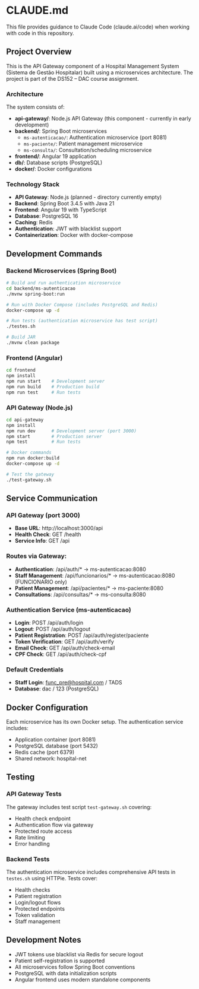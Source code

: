 # CLAUDE.md

This file provides guidance to Claude Code (claude.ai/code) when working with code in this repository.

## Project Overview

This is the API Gateway component of a Hospital Management System (Sistema de Gestão Hospitalar) built using a microservices architecture. The project is part of the DS152 – DAC course assignment.

### Architecture

The system consists of:
- **api-gateway/**: Node.js API Gateway (this component - currently in early development)
- **backend/**: Spring Boot microservices
  - `ms-autenticacao/`: Authentication microservice (port 8081)
  - `ms-paciente/`: Patient management microservice
  - `ms-consulta/`: Consultation/scheduling microservice
- **frontend/**: Angular 19 application
- **db/**: Database scripts (PostgreSQL)
- **docker/**: Docker configurations

### Technology Stack

- **API Gateway**: Node.js (planned - directory currently empty)
- **Backend**: Spring Boot 3.4.5 with Java 21
- **Frontend**: Angular 19 with TypeScript
- **Database**: PostgreSQL 16
- **Caching**: Redis
- **Authentication**: JWT with blacklist support
- **Containerization**: Docker with docker-compose

## Development Commands

### Backend Microservices (Spring Boot)

```bash
# Build and run authentication microservice
cd backend/ms-autenticacao
./mvnw spring-boot:run

# Run with Docker Compose (includes PostgreSQL and Redis)
docker-compose up -d

# Run tests (authentication microservice has test script)
./testes.sh

# Build JAR
./mvnw clean package
```

### Frontend (Angular)

```bash
cd frontend
npm install
npm run start    # Development server
npm run build    # Production build
npm run test     # Run tests
```

### API Gateway (Node.js)

```bash
cd api-gateway
npm install
npm run dev      # Development server (port 3000)
npm start        # Production server
npm test         # Run tests

# Docker commands
npm run docker:build
docker-compose up -d

# Test the gateway
./test-gateway.sh
```

## Service Communication

### API Gateway (port 3000)
- **Base URL**: http://localhost:3000/api
- **Health Check**: GET /health
- **Service Info**: GET /api

### Routes via Gateway:
- **Authentication**: /api/auth/* → ms-autenticacao:8080
- **Staff Management**: /api/funcionarios/* → ms-autenticacao:8080 (FUNCIONARIO only)
- **Patient Management**: /api/pacientes/* → ms-paciente:8080
- **Consultations**: /api/consultas/* → ms-consulta:8080

### Authentication Service (ms-autenticacao)
- **Login**: POST /api/auth/login
- **Logout**: POST /api/auth/logout
- **Patient Registration**: POST /api/auth/register/paciente
- **Token Verification**: GET /api/auth/verify
- **Email Check**: GET /api/auth/check-email
- **CPF Check**: GET /api/auth/check-cpf

### Default Credentials
- **Staff Login**: func_pre@hospital.com / TADS
- **Database**: dac / 123 (PostgreSQL)

## Docker Configuration

Each microservice has its own Docker setup. The authentication service includes:
- Application container (port 8081)
- PostgreSQL database (port 5432)
- Redis cache (port 6379)
- Shared network: hospital-net

## Testing

### API Gateway Tests
The gateway includes test script `test-gateway.sh` covering:
- Health check endpoint
- Authentication flow via gateway
- Protected route access
- Rate limiting
- Error handling

### Backend Tests
The authentication microservice includes comprehensive API tests in `testes.sh` using HTTPie. Tests cover:
- Health checks
- Patient registration
- Login/logout flows
- Protected endpoints
- Token validation
- Staff management

## Development Notes

- JWT tokens use blacklist via Redis for secure logout
- Patient self-registration is supported
- All microservices follow Spring Boot conventions
- PostgreSQL with data initialization scripts
- Angular frontend uses modern standalone components